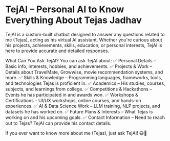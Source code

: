<h1>TejAI – Personal AI to Know Everything About Tejas Jadhav</h1>

TejAI is a custom-built chatbot designed to answer any questions related to me (Tejas), acting as his virtual AI assistant. Whether you're curious about his projects, achievements, skills, education, or personal interests, TejAI is here to provide accurate and detailed responses.

What Can You Ask TejAI?
You can ask TejAI about:
✅ Personal Details – Basic info, interests, hobbies, and achievements.
✅ Projects & Work – Details about TravelMate, Growwise, movie recommendation systems, and more.
✅ Skills & Knowledge – Programming languages, frameworks, tools, and technologies Tejas is proficient in.
✅ Academics – His studies, courses, subjects, and learnings from college.
✅ Competitions & Hackathons – Events he has participated in and awards won.
✅ Workshops & Certifications – UI/UX workshops, online courses, and hands-on experiences.
✅ AI & Data Science Work – LLM training, NLP projects, and datasets he has worked on.
✅ Future Plans & Interests – What Tejas is working on and his upcoming goals.
✅ Contact Information – Need to reach out to Tejas? TejAI can provide his contact details.

If you ever want to know more about me (Tejas), just ask TejAI! 😃🚀
